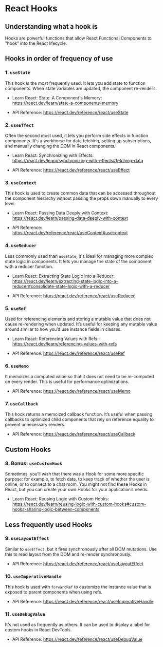 # React Hooks

## Understanding what a hook is

Hooks are powerful functions that allow React Functional Components to "hook" into the React lifecycle.

## Hooks in order of frequency of use

### 1. `useState`
This hook is the most frequently used. It lets you add state to function components. When state variables are updated, the component re-renders.

- Learn React: State: A Component's Memory: https://react.dev/learn/state-a-components-memory

- API Reference: https://react.dev/reference/react/useState

### 2. `useEffect`
Often the second most used, it lets you perform side effects in function components. It's a workhorse for data fetching, setting up subscriptions, and manually changing the DOM in React components.

- Learn React: Synchronizing with Effects: https://react.dev/learn/synchronizing-with-effects#fetching-data

- API Reference: https://react.dev/reference/react/useEffect

### 3. `useContext`
This hook is used to create common data that can be accessed throughout the component hierarchy without passing the props down manually to every level.

- Learn React: Passing Data Deeply with Context: https://react.dev/learn/passing-data-deeply-with-context

- API Reference: https://react.dev/reference/react/useContext#usecontext

### 4. `useReducer`
Less commonly used than `useState`, it's ideal for managing more complex state logic in components. It lets you manage the state of the component with a reducer function.

- Learn React: Extracting State Logic into a Reducer: https://react.dev/learn/extracting-state-logic-into-a-reducer#consolidate-state-logic-with-a-reducer

- API Reference: https://react.dev/reference/react/useReducer

### 5. `useRef`
Used for referencing elements and storing a mutable value that does not cause re-rendering when updated. It’s useful for keeping any mutable value around similar to how you’d use instance fields in classes.

- Learn React: Referencing Values with Refs: https://react.dev/learn/referencing-values-with-refs

- API Reference: https://react.dev/reference/react/useRef

### 6. `useMemo`
It memoizes a computed value so that it does not need to be re-computed on every render. This is useful for performance optimizations.

- API Reference: https://react.dev/reference/react/useMemo

### 7. `useCallback`
This hook returns a memoized callback function. It’s useful when passing callbacks to optimized child components that rely on reference equality to prevent unnecessary renders.

- API Reference: https://react.dev/reference/react/useCallback

Custom Hooks
----
### 8. Bonus: `useCustomHook`
Sometimes, you’ll wish that there was a Hook for some more specific purpose: for example, to fetch data, to keep track of whether the user is online, or to connect to a chat room. You might not find these Hooks in React, but you can create your own Hooks for your application’s needs.

- Learn React: Reusing Logic with Custom Hooks: https://react.dev/learn/reusing-logic-with-custom-hooks#custom-hooks-sharing-logic-between-components


Less frequently used Hooks
----
### 9. `useLayoutEffect`
Similar to `useEffect`, but it fires synchronously after all DOM mutations. Use this to read layout from the DOM and re-render synchronously.

- API Reference: https://react.dev/reference/react/useLayoutEffect

### 10. `useImperativeHandle`
This hook is used with `forwardRef` to customize the instance value that is exposed to parent components when using refs.

- API Reference: https://react.dev/reference/react/useImperativeHandle

### 11. `useDebugValue`
It's not used as frequently as others. It can be used to display a label for custom hooks in React DevTools.

- API Reference: https://react.dev/reference/react/useDebugValue
